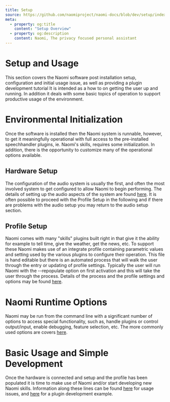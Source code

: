 ```yaml
---
title: Setup
source: https://github.com/naomiproject/naomi-docs/blob/dev/setup/index.md
meta:
  - property: og:title
    content: "Setup Overview"
  - property: og:description
    content: Naomi, The privacy focused personal assistant
---
```


# Setup and Usage

This section covers the Naomi software post installation setup, configuration and initial usage
issue, as well as providing a plugin development tutorial It is intended as a how to on getting 
the user up and running. In addition it deals with 
some basic topics of operation to support productive usage of the environment.

# Environmental Initialization

Once the software is installed then the Naomi system is runnable, however, to get it 
meaningfully operational with full access to the pre-installed speechhandler 
plugins, ie. Naomi's skills, requires some initialization. In addition, there
is the opportunity to customize many of the operational options available.

## Hardware Setup

The configuration of the audio system is usually the first, and often the most 
involved system to get configured to allow Naomi to begin performing. The 
details of setting up the audio aspects of the system are found [here](audio.html). 
It is often possible to proceed with the Profile Setup in the following and if there 
are problems with the audio setup you may return to the audio setup section.

## Profile Setup

Naomi comes with many "skills" plugins built right in that give it the ability for 
example to tell time, give the weather, get the news, etc. To support these
Naomi makes use of an integrate profile containing parametric values and setting 
used by the various plugins to configure their operation. This file is hand editable
but there is an automated process that will walk the user through the entry or updating of 
profile settings. Typically the user will run Naomi with the --repopulate option on first 
activation and this will take the user through the process. Details of the 
process and the profile settings and options may be found [here](profile.html).

# Naomi Runtime Options

Naomi may be run from the command line with a significant number of options to access
special functionality, such as, handle plugins or control output/input, enable debugging,
feature selection, etc. The more commonly used options are covers [here](options.html).  

# Basic Usage and Simple Development

Once the hardware is connected and setup and the profile has been populated it is time 
to make use of Naomi and/or start developing new Naomi skills. Information along these lines 
can be found [here](usage.html) for usage issues, and [here](tutorial.html) for a plugin
development example.

<DocPreviousVersions/>
<EditPageLink/>
